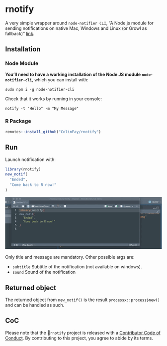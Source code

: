 
<!-- README.md is generated from README.Rmd. Please edit that file -->

# rnotify

A very simple wrapper around `node-notifier CLI`, “A Node.js module for
sending notifications on native Mac, Windows and Linux (or Growl as
fallback)” [link](https://github.com/mikaelbr/node-notifier).

## Installation

### Node Module

**You’ll need to have a working installation of the Node JS module
`node-notifier-cli`**, which you can install with:

    sudo npm i -g node-notifier-cli

Check that it works by running in your console:

    notify -t "Hello" -m "My Message"

### R Package

``` r
remotes::install_github("ColinFay/rnotify")
```

## Run

Launch notification with:

``` r
library(rnotify)
new_notif(
  "Ended", 
  "Come back to R now!"
)
```

![](rnotify.gif)

Only title and message are mandatory. Other possible args are:

  - `subtitle` Subtitle of the notification (not available on windows).
  - `sound` Sound of the notification

## Returned object

The returned object from `new_notif()` is the result
`processx::process$new()` and can be handled as such.

## CoC

Please note that the `rnotify` project is released with a [Contributor
Code of Conduct](CODE_OF_CONDUCT.md). By contributing to this project,
you agree to abide by its terms.
